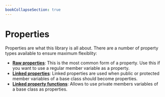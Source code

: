 ```yaml
---
bookCollapseSection: true
---
```


# Properties
Properties are what this library is all about. There are a number of property types available to ensure maximum flexiblity:
- **[Raw properties](./raw_properties.md)**: This is the most common form of a property. Use this if you want to use a regular member variable as a property.
- **[Linked properties](./linked_properties.md)**: Linked properties are used when public or protected member variables of a base class should become properties.
- **[Linked property functions](./linked_property_functions.md)**: Allows to use private members variables of a base class as properties.

